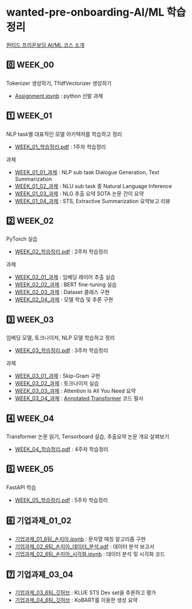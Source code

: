 # wanted-pre-onboarding-AI/ML 학습 정리

[원티드 프리온보딩 AI/ML 코스 소개](https://www.wanted.co.kr/events/pre_onboarding_course_9)

## 0️⃣ WEEK_00
Tokenizer 생성하기, TfidfVectorizer 생성하기
- [Assignment.ipynb](./WEEK_00/Assignment.ipynb) : python 선발 과제


## 1️⃣ WEEK_01
NLP task별 대표적인 모델 아키텍처를 학습하고 정리
- [WEEK_01_학습정리.pdf](./WEEK_01/WEEK_01_학습정리.pdf) : 1주차 학습정리

과제
- [WEEK_01_01_과제](./WEEK_01/WEEK_01_01_과제.pdf) : NLP sub task Dialogue Generation, Text Summarization
- [WEEK_01_02_과제](./WEEK_01/WEEK_01_02_과제.pdf) : NLU sub task 중 Natural Language Inference 
- [WEEK_01_03_과제](./WEEK_01/WEEK_01_03_과제.pdf) : NLG 추출 요약 SOTA 논문 간이 요약
- [WEEK_01_04_과제](./WEEK_01/WEEK_01_04_과제.pdf) : STS, Extractive Summarization 요약보고 리뷰


## 2️⃣ WEEK_02
PyTorch 실습
- [WEEK_02_학습정리.pdf](./WEEK_02/WEEK_02_학습정리.pdf) : 2주차 학습정리

과제 
- [WEEK_02_01_과제](./WEEK_02/WEEK_02_01_과제.ipynb) : 임베딩 레이어 추출 실습
- [WEEK_02_02_과제](./WEEK_02/WEEK_02_02_과제.ipynb) : BERT fine-tuning 실습
- [WEEK_02_03_과제](./WEEK_02/WEEK_02_03_과제.ipynb) : Dataset 클래스 구현
- [WEEK_02_04_과제](./WEEK_02/WEEK_02_04_과제.ipynb) : 모델 학습 및 추론 구현
 

## 3️⃣ WEEK_03
임베딩 모델, 토크나이저, NLP 모델 학습하고 정리
- [WEEK_03_학습정리.pdf](./WEEK_03/WEEK_03_학습정리.pdf) : 3주차 학습정리

과제
- [WEEK_03_01_과제](./WEEK_03/WEEK_03_01_과제.ipynb) : Skip-Gram 구현
- [WEEK_03_02_과제](./WEEK_03/WEEK_03_02_과제.ipynb) : 토크나이저 실습
- [WEEK_03_03_과제](./WEEK_03/WEEK_03_03_과제.pdf) : Attention Is All You Need 요약
- [WEEK_03_04_과제](./WEEK_03/WEEK_03_04_과제.ipynb) : [Annotated Transformer](https://nlp.seas.harvard.edu/2018/04/03/attention.html) 코드 필사


## 4️⃣ WEEK_04
Transformer 논문 읽기, Tensorboard 실습, 추출요약 논문 개요 살펴보기
- [WEEK_04_학습정리.pdf](./WEEK_04/WEEK_04_학습정리.pdf) : 4주차 학습정리


## 5️⃣ WEEK_05
FastAPI 학습
- [WEEK_05_학습정리.pdf](./WEEK_05/WEEK_05_학습정리.pdf) : 5주차 학습정리


## 6️⃣ 기업과제_01_02 
- [기업과제_01_6팀_손지아.ipynb](./기업과제_01_02/기업과제_01_6팀_손지아.ipynb) : 문자열 매칭 알고리즘 구현
- [기업과제_02_6팀_손지아_데이터_분석.pdf](./기업과제_01_02/기업과제_02_6팀_손지아_데이터_분석.pdf) : 데이터 분석 보고서
- [기업과제_02_6팀_손지아_시각화.ipynb](./기업과제_01_02/기업과제_02_6팀_손지아_시각화.ipynb) : 데이터 분석 및 시각화 코드


## 7️⃣ 기업과제_03_04
- [기업과제_03_6팀_깃허브](https://github.com/wanted-AI-06/Assignment-03) : KLUE STS Dev set을 추론하고 평가
- [기업과제_04_6팀_깃허브](https://github.com/wanted-AI-06/Assignment-04) : KoBART를 이용한 생성 요약
